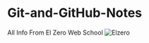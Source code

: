 # Git-and-GitHub-Notes
All Info From El Zero Web School 
![Elzero](https://joshcannons.com/img/logo/logo-github.jpg)
